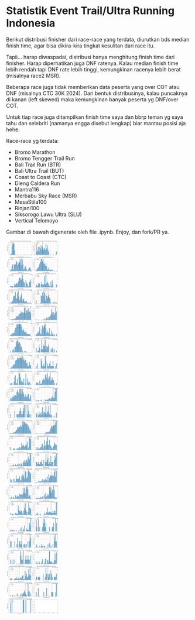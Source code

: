 # Statistik Event Trail/Ultra Running Indonesia

Berikut distribusi finisher dari race-race yang terdata, diurutkan bds median finish time, agar bisa dikira-kira tingkat kesulitan dari race itu.

Tapii... harap diwaspadai, distribusi hanya menghitung finish time dari finisher. Harap diperhatikan juga DNF ratenya. Kalau median finish time lebih rendah tapi DNF rate lebih tinggi, kemungkinan racenya lebih berat (misalnya race2 MSR).

Beberapa race juga tidak memberikan data peserta yang over COT atau DNF (misalnya CTC 30K 2024). Dari bentuk distribusinya, kalau puncaknya di kanan (left skewed) maka kemungkinan banyak peserta yg DNF/over COT.

Untuk tiap race juga ditampilkan finish time saya dan bbrp teman yg saya tahu dan selebriti (namanya engga disebut lengkap) biar mantau posisi aja hehe.

Race-race yg terdata:

- Bromo Marathon
- Bromo Tengger Trail Run
- Bali Trail Run (BTR)
- Bali Ultra Trail (BUT)
- Coast to Coast (CTC)
- Dieng Caldera Run
- Mantra116
- Merbabu Sky Race (MSR)
- MesaStila100
- Rinjani100
- Siksorogo Lawu Ultra (SLU)
- Vertical Telomoyo


Gambar di bawah digenerate oleh file .ipynb. Enjoy, dan fork/PR ya.

![stat](stat.png "Statistik")
